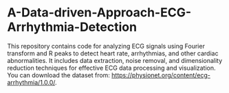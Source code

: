 # A-Data-driven-Approach-ECG-Arrhythmia-Detection
This repository contains code for analyzing ECG signals using Fourier transform and R peaks to detect heart rate, arrhythmias, and other cardiac abnormalities. It includes data extraction, noise removal, and dimensionality reduction techniques for effective ECG data processing and visualization.
You can download the dataset from: https://physionet.org/content/ecg-arrhythmia/1.0.0/.
